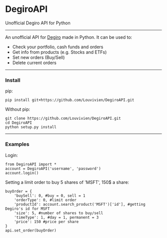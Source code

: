 # DegiroAPI
Unofficial Degiro API for Python

---

An unofficial API for [Degiro](https://www.degiro.pt/) made in Python.
It can be used to:
 - Check your portfolio, cash funds and orders
 - Get info from products (e.g. Stocks and ETFs) 
 - Set new orders (Buy/Sell)
 - Delete current orders




---

### Install

pip:

    pip install git+https://github.com/Louvivien/DegiroAPI.git

Without pip:

    git clone https://github.com/Louvivien/DegiroAPI.git
    cd DegiroAPI
    python setup.py install

---

### Examples

Login:

    from DegiroAPI import *
    account = DegiroAPI('username', 'password')
    account.login()
    
Setting a limit order to buy 5 shares of 'MSFT', 150$ a share:

    buyOrder = {
        'buySell': 0, #buy = 0, sell = 1
        'orderType': 0, #limit order
        'productId': account.search_product('MSFT')['id'], #getting Degiro's id for MSFT
        'size': 5, #number of shares to buy/sell
        'timeType': 1, #day = 1, permanent = 3
        'price': 150 #price per share
    }
    api.set_order(buyOrder)

